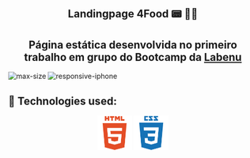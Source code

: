 ##  <h2 align="center">Landingpage 4Food 📟 👨‍💻</h2>

##  <p><h2 align="center">Página estática desenvolvida no primeiro trabalho em grupo do Bootcamp da [Labenu](https://www.labenu.com.br/ "Labenu") </h2> </p>



![max-size](https://user-images.githubusercontent.com/75874462/115069081-7ac0c180-9ec9-11eb-8769-0ecbc2839158.png)
![responsive-iphone](https://user-images.githubusercontent.com/75874462/115069102-7f857580-9ec9-11eb-8bac-b12744656a73.png)



## :rocket: Technologies used:

<p align="center">
<img src="https://github.com/devicons/devicon/blob/master/icons/html5/html5-plain-wordmark.svg" alt="html5"  width="70" height="70"/>
<img src="https://github.com/devicons/devicon/blob/master/icons/css3/css3-plain-wordmark.svg" alt="css3" width="70" height="70"/>
</p>
<br>
